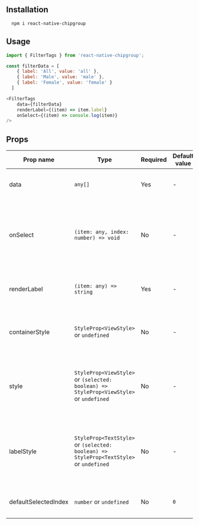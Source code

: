## Installation

```
  npm i react-native-chipgroup
```

## Usage

```JavaScript
import { FilterTags } from 'react-native-chipgroup';

const filterData = [
    { label: 'All', value: 'all' },
    { label: 'Male', value: 'male' },
    { label: 'Female', value: 'female' }
  ]

<FilterTags
    data={filterData}
    renderLabel={(item) => item.label}
    onSelect={(item) => console.log(item)}
/>
```

## Props

| Prop name            | Type                                                | Required | Default value          | Description                                                                                      |
|----------------------|-----------------------------------------------------|----------|------------------------|--------------------------------------------------------------------------------------------------|
| data                 | `any[]`                                             | Yes      | -                      | An array of items to display as tags.                                                           |
| onSelect             | `(item: any, index: number) => void`                | No       | -                      | A function called when a tag is selected. It receives the selected item and its index.         |
| renderLabel          | `(item: any) => string`                             | Yes      | -                      | A function used to render the label of each tag.                                                 |
| containerStyle       | `StyleProp<ViewStyle>` or `undefined`               | No       | -                      | Optional styling for the container of the Tag component.                                          |
| style                | `StyleProp<ViewStyle>` or `(selected: boolean) => StyleProp<ViewStyle>` or `undefined` | No | - | Optional styling for the tags. It can be either a style object or a function.                   |
| labelStyle           | `StyleProp<TextStyle>` or `(selected: boolean) => StyleProp<TextStyle>` or `undefined` | No | - | Optional styling for the label of the tags. It can be either a style object or a function.       |
| defaultSelectedIndex | `number` or `undefined`                             | No       | `0`                    | The default index of the selected tag.                                                          |
